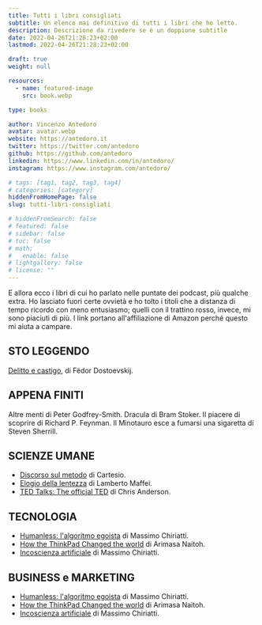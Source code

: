 ```yaml
---
title: Tutti i libri consigliati
subtitle: Un elenco mai definitivo di tutti i libri che ho letto.
description: Descrizione da rivedere se è un doppione subtitle
date: 2022-04-26T21:28:23+02:00
lastmod: 2022-04-26T21:28:23+02:00

draft: true
weight: null

resources:
  - name: featured-image
    src: book.webp

type: books

author: Vincenzo Antedoro
avatar: avatar.webp
website: https://antedoro.it
twitter: https://twitter.com/antedoro
github: https://github.com/antedoro
linkedin: https://www.linkedin.com/in/antedoro/
instagram: https://www.instagram.com/antedoro/

# tags: [tag1, tag2, tag3, tag4]
# categories: [category]
hiddenFromHomePage: false
slug: tutti-libri-consigliati

# hiddenFromSearch: false
# featured: false
# sidebar: false
# toc: false
# math:
#   enable: false
# lightgallery: false
# license: ""
---
```


E allora ecco i libri di cui ho parlato nelle puntate dei podcast, più qualche extra. Ho lasciato fuori certe ovvietà e ho tolto i titoli che a distanza di tempo ricordo con meno entusiasmo; quelli con il trattino rosso, invece, mi sono piaciuti di più. I link portano all'affiliazione di Amazon perché questo mi aiuta a campare.

## STO LEGGENDO

[Delitto e castigo](https://amzn.to/3P7Jyvm), di Fëdor Dostoevskij.

## APPENA FINITI

Altre menti di Peter Godfrey-Smith.
Dracula di Bram Stoker.
Il piacere di scoprire di Richard P. Feynman.
Il Minotauro esce a fumarsi una sigaretta di Steven Sherrill.

## SCIENZE UMANE

- [Discorso sul metodo](https://amzn.to/3vRgPU3) di Cartesio.
- [ Elogio della lentezza](https://amzn.to/3sknELQ) di Lamberto Maffei.
- [TED Talks: The official TED](https://amzn.to/3LQ8A01) di Chris Anderson.

## TECNOLOGIA

- [Humanless: l'algoritmo egoista](https://amzn.to/3wg3x2b) di Massimo Chiriatti.
- [How the ThinkPad Changed the world](https://amzn.to/3FpTuMe) di Arimasa Naitoh.
- [Incoscienza artificiale](https://amzn.to/395VPQB) di Massimo Chiriatti.

## BUSINESS e MARKETING

- [Humanless: l'algoritmo egoista](https://amzn.to/3wg3x2b) di Massimo Chiriatti.
- [How the ThinkPad Changed the world](https://amzn.to/3FpTuMe) di Arimasa Naitoh.
- [Incoscienza artificiale](https://amzn.to/395VPQB) di Massimo Chiriatti.